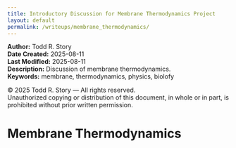 ```yaml
---
title: Introductory Discussion for Membrane Thermodynamics Project
layout: default
permalink: /writeups/membrane_thermodynamics/
---
```


**Author:** Todd R. Story  
**Date Created:** 2025-08-11  
**Last Modified:** 2025-08-11  
**Description:** Discussion of membrane thermodynamics.    
**Keywords:** membrane, thermodynamics, physics, biolofy

© 2025 Todd R. Story — All rights reserved.  
Unauthorized copying or distribution of this document, in whole or in part, is prohibited without prior written permission.

# Membrane Thermodynamics
